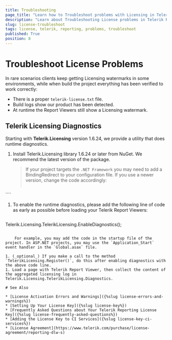 ```yaml
---
title: Troubleshooting
page_title: "Learn how to Troubleshoot problems with Licensing in Telerik Reporting."
description: "Learn about Troubleshooting License problems in Telerik Reporting after the 2025 Q1 (19.0.25.211) release."
slug: license-troubleshoot
tags: license, telerik, reporting, problems, troubleshoot
published: True
position: 8
---
```


# Troubleshoot License Problems

In rare scenarios clients keep getting Licensing watermarks in some environments, while when build the project everything has been verified to work correctly:

 - There is a proper `telerik-license.txt` file.
 - Build logs show our product has been detected.
 - At runtime the Report Viewers still show a Licensing watermark.

## Telerik Licensing Diagnostics

Starting with __Telerik.Licensing__ version 1.6.24, we provide a utility that does runtime diagnostics.


1. Install Telerik.Licensing library 1.6.24 or later from NuGet. We recommend the latest version of the package.

	>If your project targets the `.NET Framework` you may need to add a BindingRedirect to your configuration file. If you use a newer version, change the code accordingly:
	>
	>````XML
<dependentAssembly>
	<assemblyIdentity name="Telerik.Licensing.Runtime" publicKeyToken="98BB5B04E55C09EF" culture="neutral"/>
	<bindingRedirect oldVersion="0.0.0.0-1.6.24.0" newVersion="1.6.24.0"/>
</dependentAssembly>
````


1. To enable the runtime diagnostics, please add the following line of code as early as possible before loading your Telerik Report Viewers:

	````CSharp
Telerik.Licensing.TelerikLicensing.EnableDiagnostics();
````

	For example, you may add the code in the startup file of the project. In ASP.NET projects, you may use the `Application_Start` event handler in the `Global.asax` file.
	
1. (_optional_) If you make a call to the method `TelerikLicensing.Register()`, do this after enabling diagnostics with the above code line.
1. Load a page with Telerik Report Viewer, then collect the content of the aggregated licensing log in Telerik.Licensing.TelerikLicensing.Diagnostics.

# See Also

* [License Activation Errors and Warnings]({%slug license-errors-and-warnings%})
* [Setting Up Your License Key]({%slug license-key%})
* [Frequently Asked Questions about Your Telerik Reporting License Key]({%slug license-frequently-asked-questions%})
* [Adding the License Key to CI Services]({%slug license-key-ci-services%})
* [License Agreement](https://www.telerik.com/purchase/license-agreement/reporting-dlw-s)
